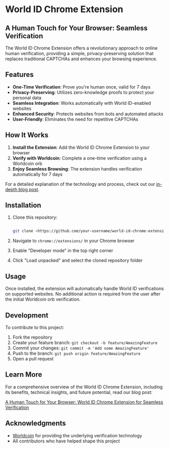 
# World ID Chrome Extension

## A Human Touch for Your Browser: Seamless Verification

The World ID Chrome Extension offers a revolutionary approach to online human verification, providing a simple, privacy-preserving solution that replaces traditional CAPTCHAs and enhances your browsing experience.

## Features

- **One-Time Verification**: Prove you're human once, valid for 7 days
- **Privacy-Preserving**: Utilizes zero-knowledge proofs to protect your personal data
- **Seamless Integration**: Works automatically with World ID-enabled websites
- **Enhanced Security**: Protects websites from bots and automated attacks
- **User-Friendly**: Eliminates the need for repetitive CAPTCHAs

## How It Works

1. **Install the Extension**: Add the World ID Chrome Extension to your browser
2. **Verify with Worldcoin**: Complete a one-time verification using a Worldcoin orb
3. **Enjoy Seamless Browsing**: The extension handles verification automatically for 7 days

For a detailed explanation of the technology and process, check out our [in-depth blog post](https://paragraph.xyz/@metaend/world-id-chrome-extension-seamless-verification).

## Installation

1. Clone this repository:

   ```Bash

   git clone <https://github.com/your-username/world-id-chrome-extension.git>

   ```

2. Navigate to `chrome://extensions/` in your Chrome browser
3. Enable "Developer mode" in the top right corner
4. Click "Load unpacked" and select the cloned repository folder

## Usage

Once installed, the extension will automatically handle World ID verifications on supported websites. No additional action is required from the user after the initial Worldcoin orb verification.

## Development

To contribute to this project:

1. Fork the repository
2. Create your feature branch: `git checkout -b feature/AmazingFeature`
3. Commit your changes: `git commit -m 'Add some AmazingFeature'`
4. Push to the branch: `git push origin feature/AmazingFeature`
5. Open a pull request

## Learn More

For a comprehensive overview of the World ID Chrome Extension, including its benefits, technical insights, and future potential, read our blog post:

[A Human Touch for Your Browser: World ID Chrome Extension for Seamless Verification](https://paragraph.xyz/@metaend/world-id-chrome-extension-seamless-verification)

## Acknowledgments

- [Worldcoin](https://worldcoin.org/) for providing the underlying verification technology
- All contributors who have helped shape this project
